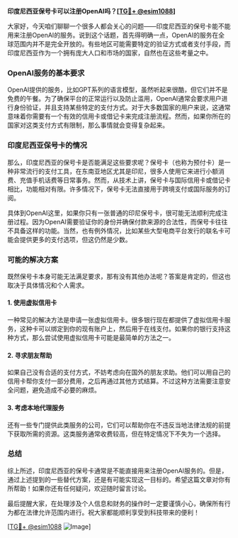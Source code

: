 **印度尼西亚保号卡可以注册OpenAI吗？[[TG💪+ @esim1088](https://t.me/s/esim1088)]**

大家好，今天咱们聊聊一个很多人都会关心的问题——印度尼西亚的保号卡能不能用来注册OpenAI的服务。说到这个话题，首先得明确一点，OpenAI的服务在全球范围内并不是完全开放的。有些地区可能需要特定的验证方式或者支付手段，而印度尼西亚作为一个拥有庞大人口和市场的国家，自然也在这些考量之中。

### OpenAI服务的基本要求

OpenAI提供的服务，比如GPT系列的语言模型，虽然听起来很酷，但它们并不是免费的午餐。为了确保平台的正常运行以及防止滥用，OpenAI通常会要求用户进行身份验证，并且支持某些特定的支付方式。对于大多数国家的用户来说，这通常意味着你需要有一个有效的信用卡或借记卡来完成注册流程。然而，如果你所在的国家对这类支付方式有限制，那么事情就会变得复杂起来。

### 印度尼西亚保号卡的情况

那么，印度尼西亚的保号卡是否能满足这些要求呢？保号卡（也称为预付卡）是一种非常流行的支付工具，在东南亚地区尤其是印尼，很多人使用它来进行小额消费、充值手机话费等日常事务。然而，从技术上讲，保号卡与国际信用卡或借记卡相比，功能相对有限。许多情况下，保号卡无法直接用于跨境支付或国际服务的订阅。

具体到OpenAI这里，如果你只有一张普通的印尼保号卡，很可能无法顺利完成注册过程。因为OpenAI需要验证你的身份并确保付款来源的合法性，而保号卡往往不具备这样的功能。当然，也有例外情况，比如某些大型电商平台发行的联名卡可能会提供更多的支付选项，但这仍然是少数。

### 可能的解决方案

既然保号卡本身可能无法满足要求，那有没有其他办法呢？答案是肯定的，但这也取决于具体情况和个人需求。

#### 1. 使用虚拟信用卡

一种常见的解决方法是申请一张虚拟信用卡。很多银行现在都提供了虚拟信用卡服务，这种卡可以绑定到你的现有账户上，然后用于在线支付。如果你的银行支持这种方式，那么尝试使用虚拟信用卡可能是最简单的方法之一。

#### 2. 寻求朋友帮助

如果自己没有合适的支付方式，不妨考虑向在国外的朋友求助。他们可以用自己的信用卡帮你支付一部分费用，之后再通过其他方式结算。不过这种方法需要注意安全问题，避免造成不必要的麻烦。

#### 3. 考虑本地代理服务

还有一些专门提供此类服务的公司，它们可以帮助你在不违反当地法律法规的前提下获取所需的资源。这类服务通常收费较高，但在特定情况下不失为一个选择。

### 总结

综上所述，印度尼西亚的保号卡通常是不能直接用来注册OpenAI服务的。但是，通过上述提到的一些替代方案，还是有可能实现这一目标的。希望这篇文章对你有所帮助！如果你还有任何疑问，欢迎随时留言讨论。

最后提醒大家，在处理涉及个人信息和财务的操作时一定要谨慎小心，确保所有行为都在法律允许范围内进行。祝大家都能顺利享受到科技带来的便利！

[[TG💪+ @esim1088](https://t.me/s/esim1088) ![Image](https://i.postimg.cc/4NQfJmqS/Snipaste-2025-05-13-00-14-12.png)]